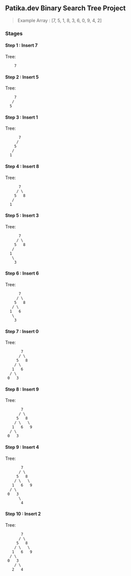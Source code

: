 ## Patika.dev Binary Search Tree Project

> Example Array : [7, 5, 1, 8, 3, 6, 0, 9, 4, 2]

### Stages

#### Step 1 : Insert 7
Tree:
```
    7
```

#### Step 2 : Insert 5
Tree:
```
    7
   /
  5
```

#### Step 3 : Insert 1
Tree:
```
      7
     /
    5
   /
  1
```

#### Step 4 : Insert 8
Tree:
```
      7
     / \
    5   8
   /
  1
```

#### Step 5 : Insert 3
Tree:
```
      7
     / \
    5   8
   /
  1
   \
    3
```

#### Step 6 : Insert 6
Tree:
```
      7
     / \
    5   8
   / \
  1   6
   \
    3
```

#### Step 7 : Insert 0
Tree:
```
       7
      / \
     5   8
    / \
   1   6
  / \
 0   3
```

#### Step 8 : Insert 9
Tree:
```
       7
      / \
     5   8
    / \   \
   1   6   9
  / \
 0   3
```

#### Step 9 : Insert 4
Tree:
```
       7
      / \
     5   8
    / \   \
   1   6   9
  / \
 0   3
      \
       4
```

#### Step 10 : Insert 2
Tree:
```
       7
      / \
     5   8
    / \   \
   1   6   9
  / \
 0   3
    / \
   2   4
```
